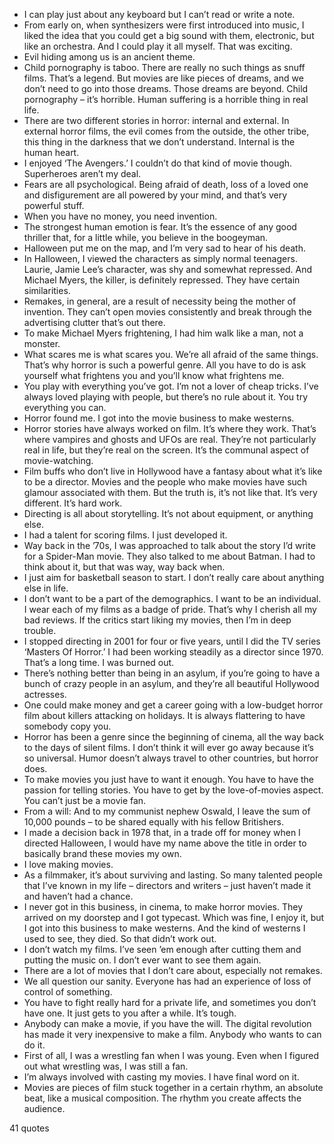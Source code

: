  - I can play just about any keyboard but I can’t read or write a note.
 - From early on, when synthesizers were first introduced into music, I liked the idea that you could get a big sound with them, electronic, but like an orchestra. And I could play it all myself. That was exciting.
 - Evil hiding among us is an ancient theme.
 - Child pornography is taboo. There are really no such things as snuff films. That’s a legend. But movies are like pieces of dreams, and we don’t need to go into those dreams. Those dreams are beyond. Child pornography – it’s horrible. Human suffering is a horrible thing in real life.
 - There are two different stories in horror: internal and external. In external horror films, the evil comes from the outside, the other tribe, this thing in the darkness that we don’t understand. Internal is the human heart.
 - I enjoyed ‘The Avengers.’ I couldn’t do that kind of movie though. Superheroes aren’t my deal.
 - Fears are all psychological. Being afraid of death, loss of a loved one and disfigurement are all powered by your mind, and that’s very powerful stuff.
 - When you have no money, you need invention.
 - The strongest human emotion is fear. It’s the essence of any good thriller that, for a little while, you believe in the boogeyman.
 - Halloween put me on the map, and I’m very sad to hear of his death.
 - In Halloween, I viewed the characters as simply normal teenagers. Laurie, Jamie Lee’s character, was shy and somewhat repressed. And Michael Myers, the killer, is definitely repressed. They have certain similarities.
 - Remakes, in general, are a result of necessity being the mother of invention. They can’t open movies consistently and break through the advertising clutter that’s out there.
 - To make Michael Myers frightening, I had him walk like a man, not a monster.
 - What scares me is what scares you. We’re all afraid of the same things. That’s why horror is such a powerful genre. All you have to do is ask yourself what frightens you and you’ll know what frightens me.
 - You play with everything you’ve got. I’m not a lover of cheap tricks. I’ve always loved playing with people, but there’s no rule about it. You try everything you can.
 - Horror found me. I got into the movie business to make westerns.
 - Horror stories have always worked on film. It’s where they work. That’s where vampires and ghosts and UFOs are real. They’re not particularly real in life, but they’re real on the screen. It’s the communal aspect of movie-watching.
 - Film buffs who don’t live in Hollywood have a fantasy about what it’s like to be a director. Movies and the people who make movies have such glamour associated with them. But the truth is, it’s not like that. It’s very different. It’s hard work.
 - Directing is all about storytelling. It’s not about equipment, or anything else.
 - I had a talent for scoring films. I just developed it.
 - Way back in the ’70s, I was approached to talk about the story I’d write for a Spider-Man movie. They also talked to me about Batman. I had to think about it, but that was way, way back when.
 - I just aim for basketball season to start. I don’t really care about anything else in life.
 - I don’t want to be a part of the demographics. I want to be an individual. I wear each of my films as a badge of pride. That’s why I cherish all my bad reviews. If the critics start liking my movies, then I’m in deep trouble.
 - I stopped directing in 2001 for four or five years, until I did the TV series ‘Masters Of Horror.’ I had been working steadily as a director since 1970. That’s a long time. I was burned out.
 - There’s nothing better than being in an asylum, if you’re going to have a bunch of crazy people in an asylum, and they’re all beautiful Hollywood actresses.
 - One could make money and get a career going with a low-budget horror film about killers attacking on holidays. It is always flattering to have somebody copy you.
 - Horror has been a genre since the beginning of cinema, all the way back to the days of silent films. I don’t think it will ever go away because it’s so universal. Humor doesn’t always travel to other countries, but horror does.
 - To make movies you just have to want it enough. You have to have the passion for telling stories. You have to get by the love-of-movies aspect. You can’t just be a movie fan.
 - From a will: And to my communist nephew Oswald, I leave the sum of 10,000 pounds – to be shared equally with his fellow Britishers.
 - I made a decision back in 1978 that, in a trade off for money when I directed Halloween, I would have my name above the title in order to basically brand these movies my own.
 - I love making movies.
 - As a filmmaker, it’s about surviving and lasting. So many talented people that I’ve known in my life – directors and writers – just haven’t made it and haven’t had a chance.
 - I never got in this business, in cinema, to make horror movies. They arrived on my doorstep and I got typecast. Which was fine, I enjoy it, but I got into this business to make westerns. And the kind of westerns I used to see, they died. So that didn’t work out.
 - I don’t watch my films. I’ve seen ’em enough after cutting them and putting the music on. I don’t ever want to see them again.
 - There are a lot of movies that I don’t care about, especially not remakes.
 - We all question our sanity. Everyone has had an experience of loss of control of something.
 - You have to fight really hard for a private life, and sometimes you don’t have one. It just gets to you after a while. It’s tough.
 - Anybody can make a movie, if you have the will. The digital revolution has made it very inexpensive to make a film. Anybody who wants to can do it.
 - First of all, I was a wrestling fan when I was young. Even when I figured out what wrestling was, I was still a fan.
 - I’m always involved with casting my movies. I have final word on it.
 - Movies are pieces of film stuck together in a certain rhythm, an absolute beat, like a musical composition. The rhythm you create affects the audience.

41 quotes